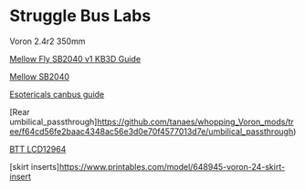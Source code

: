 # Struggle Bus Labs
Voron 2.4r2 350mm

[Mellow Fly SB2040 v1 KB3D Guide](https://wiki.kb-3d.com/home/mellow/voron/mellow_sb2040)

[Mellow SB2040](https://github.com/Mellow-3D/Fly-SB2040)

[Esotericals canbus guide](https://github.com/Esoterical/voron_canbus)
 
[Rear umbilical_passthrough]https://github.com/tanaes/whopping_Voron_mods/tree/f64cd56fe2baac4348ac56e3d0e70f4577013d7e/umbilical_passthrough)

[BTT LCD12964](https://www.printables.com/model/351939-voron-24-lcd-display-mod_)

[skirt inserts]https://www.printables.com/model/648945-voron-24-skirt-insert
